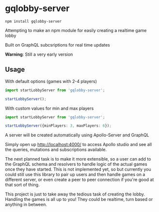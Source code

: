 # gqlobby-server

`npm install gqlobby-server`

Attempting to make an npm module for easily creating a realtime game lobby

Built on GraphQL subcsriptions for real time updates

**Warning**: Still a very early version

## Usage

With default options (games with 2-4 players)

```typescript
import startLobbyServer from 'gqlobby-server';

startLobbyServer();

```

With custom values for min and max players

```typescript
import startLobbyServer from 'gqlobby-server';

startLobbyServer({minPlayers: 3, maxPlayers: 6});

```

A server will be created automatically using Apollo-Server and GraphQL

Simply open up [http://localhost:4000/](http://localhost:4000/) to access Apollo studio and see all the queries, mutations and subscriptions available.

The next planned task is to make it more extensible, so a user can add to the GraphQL schema and resolvers to handle logic of the actual games once they have started. This is not implemented yet, so but currently you could still use this library to pair up users and then handle games on a different server, or even create a peer to peer connection if you're good at that sort of thing.

This project is just to take away the tedious task of creating the lobby. Handling the games is all up to you! They could be realtime, turn based or anything in between.

